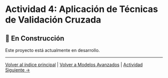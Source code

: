 # Actividad 4: Aplicación de Técnicas de Validación Cruzada

## 🚧 En Construcción

Este proyecto está actualmente en desarrollo.

---

[Volver al índice principal](../../README.md) | [Volver a Modelos Avanzados](../README.md) | [Actividad Siguiente →](../Actividad_5_Regularizacion/README.md)